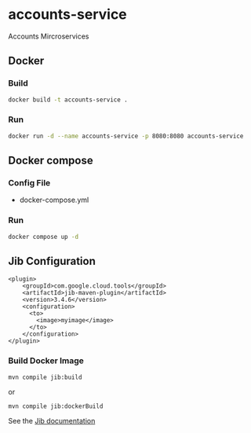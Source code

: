 # accounts-service
Accounts Mircroservices

## Docker
### Build
```bash
docker build -t accounts-service .
```
### Run
```bash
docker run -d --name accounts-service -p 8080:8080 accounts-service
```

## Docker compose

### Config File

- docker-compose.yml

### Run
```bash
docker compose up -d
```

## Jib Configuration
```
<plugin>
    <groupId>com.google.cloud.tools</groupId>
    <artifactId>jib-maven-plugin</artifactId>
    <version>3.4.6</version>
    <configuration>
      <to>
        <image>myimage</image>
      </to>
    </configuration>
</plugin>
```

### Build Docker Image

```
mvn compile jib:build
```
or
```
mvn compile jib:dockerBuild
```

See the [Jib documentation](https://github.com/GoogleContainerTools/jib/tree/master/jib-maven-plugin#build-your-image)